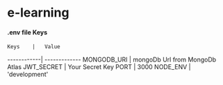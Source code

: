 ﻿# e-learning

#### .env file Keys

    Keys    |   Value
------------| -------------
MONGODB_URI | mongoDb Url from MongoDb Atlas 
JWT_SECRET  | Your Secret Key 
PORT        | 3000
NODE_ENV    | 'development'
